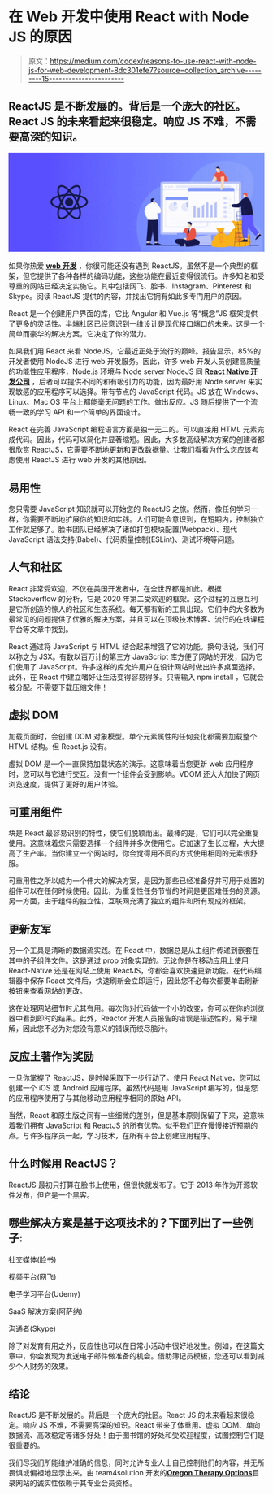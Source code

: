 # 在 Web 开发中使用 React with Node JS 的原因

> 原文：<https://medium.com/codex/reasons-to-use-react-with-node-js-for-web-development-8dc301efe7?source=collection_archive---------15----------------------->

## ReactJS 是不断发展的。背后是一个庞大的社区。React JS 的未来看起来很稳定。响应 JS 不难，不需要高深的知识。

![](img/6d7fbe08784860636fd89cc80483436a.png)

如果你热爱 [**web 开发**](https://team4solution.com/services/web-development-company) ，你很可能还没有遇到 ReactJS。虽然不是一个典型的框架，但它提供了各种各样的编码功能，这些功能在最近变得很流行。许多知名和受尊重的网站已经决定实施它。其中包括网飞、脸书、Instagram、Pinterest 和 Skype。阅读 ReactJS 提供的内容，并找出它拥有如此多专门用户的原因。

React 是一个创建用户界面的库，它比 Angular 和 Vue.js 等“概念”JS 框架提供了更多的灵活性。半端社区已经意识到一维设计是现代接口端口的未来。这是一个简单而豪华的解决方案，它决定了你的潜力。

如果我们用 React 来看 NodeJS，它最近正处于流行的巅峰。报告显示，85%的开发者使用 NodeJS 进行 web 开发服务。因此，许多 web 开发人员创建高质量的功能性应用程序，Node.js 环境与 Node server NodeJS 同 [**React Native 开发公司**](https://team4solution.com/services/react-native-app-development) ，后者可以提供不同的和有吸引力的功能，因为最好用 Node server 来实现敏感的应用程序可以选择。带有节点的 JavaScript 代码。JS 放在 Windows、Linux、Mac OS 平台上都能毫无问题的工作。做出反应。JS 随后提供了一个流畅一致的学习 API 和一个简单的界面设计。

React 在完善 JavaScript 编程语言方面是独一无二的。可以直接用 HTML 元素完成代码。因此，代码可以简化并显著缩短。因此，大多数高级解决方案的创建者都很欣赏 ReactJS，它需要不断地更新和更改数据量。让我们看看为什么您应该考虑使用 ReactJS 进行 web 开发的其他原因。

## **易用性**

您只需要 JavaScript 知识就可以开始您的 ReactJS 之旅。然而，像任何学习一样，你需要不断地扩展你的知识和实践。人们可能会意识到，在短期内，控制独立工作就足够了。脸书团队已经解决了诸如打包模块配置(Webpack)、现代 JavaScript 语法支持(Babel)、代码质量控制(ESLint)、测试环境等问题。

## **人气和社区**

React 非常受欢迎，不仅在美国开发者中，在全世界都是如此。根据 Stackoverflow 的分析，它是 2020 年第二受欢迎的框架。这个过程的互惠互利是它所创造的惊人的社区和生态系统。每天都有新的工具出现。它们中的大多数为最常见的问题提供了优雅的解决方案，并且可以在顶级技术博客、流行的在线课程平台等文章中找到。

React 通过将 JavaScript 与 HTML 结合起来增强了它的功能。换句话说，我们可以称之为 JSX。有数以百万计的第三方 JavaScript 库方便了网站的开发，因为它们使用了 JavaScript。许多这样的库允许用户在设计网站时做出许多桌面选择。此外，在 React 中建立嗜好让生活变得容易得多。只需输入 npm install <dependency name="">，它就会被分配。不需要下载压缩文件！</dependency>

## **虚拟 DOM**

加载页面时，会创建 DOM 对象模型。单个元素属性的任何变化都需要加载整个 HTML 结构。但 React.js 没有。

虚拟 DOM 是一个一直保持加载状态的演示。这意味着当您更新 web 应用程序时，您可以与它进行交互。没有一个组件会受到影响。VDOM 还大大加快了网页浏览速度，提供了更好的用户体验。

## **可重用组件**

块是 React 最容易识别的特性，使它们脱颖而出。最棒的是，它们可以完全重复使用。这意味着您只需要选择一个组件并多次使用它。它加速了生长过程，大大提高了生产率。当你建立一个网站时，你会觉得用不同的方式使用相同的元素很舒服。

可重用性之所以成为一个伟大的解决方案，是因为那些已经准备好并可用于处置的组件可以在任何时候使用。因此，为重复性任务节省的时间是更困难任务的资源。另一方面，由于组件的独立性，互联网充满了独立的组件和所有现成的框架。

## **更新友军**

另一个工具是清晰的数据流实践。在 React 中，数据总是从主组件传递到嵌套在其中的子组件文件。这是通过 prop 对象实现的。无论你是在移动应用上使用 React-Native 还是在网站上使用 ReactJS，你都会喜欢快速更新功能。在代码编辑器中保存 React 文件后，快速刷新会立即运行，因此您不必每次都要单击刷新按钮来查看网站的更改。

这在处理网站细节时尤其有用。每次你对代码做一个小的改变，你可以在你的浏览器中看到即时的结果。此外，Reactor 开发人员报告的错误是描述性的，易于理解，因此您不必为对您没有意义的错误而绞尽脑汁。

## **反应土著作为奖励**

一旦你掌握了 ReactJS，是时候采取下一步行动了。使用 React Native，您可以创建一个 iOS 或 Android 应用程序。虽然代码是用 JavaScript 编写的，但是您的应用程序使用了与其他移动应用程序相同的原始 API。

当然，React 和原生版之间有一些细微的差别，但是基本原则保留了下来，这意味着我们拥有 JavaScript 和 ReactJS 的所有优势。似乎我们正在慢慢接近预期的点。与许多程序员一起，学习技术，在所有平台上创建应用程序。

## **什么时候用 ReactJS？**

ReactJS 最初只打算在脸书上使用，但很快就发布了。它于 2013 年作为开源软件发布，但它是一个黑客。

## 哪些解决方案是基于这项技术的？下面列出了一些例子:

社交媒体(脸书)

视频平台(网飞)

电子学习平台(Udemy)

SaaS 解决方案(阿萨纳)

沟通者(Skype)

除了对发育有用之外，反应性也可以在日常小活动中很好地发生。例如，在这篇文章中，你会发现为发送电子邮件做准备的机会。借助簿记员模板，您还可以看到减少个人财务的效果。

## **结论**

ReactJS 是不断发展的。背后是一个庞大的社区。React JS 的未来看起来很稳定。响应 JS 不难，不需要高深的知识。React 带来了体重用、虚拟 DOM、单向数据流、高效稳定等诸多好处！由于图书馆的好处和受欢迎程度，试图控制它们是很重要的。

我们尽我们所能维护准确的信息，同时允许专业人士自己控制他们的内容，并无所畏惧或偏袒地显示出来。由 team4solution 开发的[**Oregon Therapy Options**](https://www.oregontherapyoptions.com/providerinfo/Michaele-Dunlap-Psy-D)目录网站的诚实性依赖于其专业会员资格。
